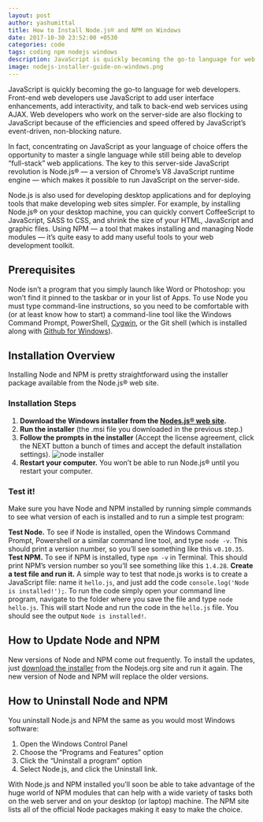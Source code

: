 ```yaml
---
layout: post
author: yashumittal
title: How to Install Node.js® and NPM on Windows
date: 2017-10-30 23:52:00 +0530
categories: code
tags: coding npm nodejs windows
description: JavaScript is quickly becoming the go-to language for web developers. Front-end web developers use JavaScript to add user interface enhancements, add interactivity, and talk to back-end web services using AJAX. Web developers who work on the server-side are also flocking
image: nodejs-installer-guide-on-windows.png
---
```


JavaScript is quickly becoming the go-to language for web developers. Front-end web developers use JavaScript to add user interface enhancements, add interactivity, and talk to back-end web services using AJAX. Web developers who work on the server-side are also flocking to JavaScript because of the efficiencies and speed offered by JavaScript’s event-driven, non-blocking nature.

In fact, concentrating on JavaScript as your language of choice offers the opportunity to master a single language while still being able to develop “full-stack” web applications. The key to this server-side JavaScript revolution is Node.js® — a version of Chrome’s V8 JavaScript runtime engine — which makes it possible to run JavaScript on the server-side.

Node.js is also used for developing desktop applications and for deploying tools that make developing web sites simpler. For example, by installing Node.js® on your desktop machine, you can quickly convert CoffeeScript to JavaScript, SASS to CSS, and shrink the size of your HTML, JavaScript and graphic files. Using NPM — a tool that makes installing and managing Node modules — it’s quite easy to add many useful tools to your web development toolkit.

## Prerequisites

Node isn’t a program that you simply launch like Word or Photoshop: you won’t find it pinned to the taskbar or in your list of Apps. To use Node you must type command-line instructions, so you need to be comfortable with (or at least know how to start) a command-line tool like the Windows Command Prompt, PowerShell, [Cygwin](//www.cygwin.com/), or the Git shell (which is installed along with [Github for Windows](//windows.github.com/)).

## Installation Overview

Installing Node and NPM is pretty straightforward using the installer package available from the Node.js® web site.

### Installation Steps

1. **Download the Windows installer from the [Nodes.js® web site](//nodejs.org/).**
2. **Run the installer** (the .msi file you downloaded in the previous step.)
3. **Follow the prompts in the installer** (Accept the license agreement, click the NEXT button a bunch of times and accept the default installation settings).
![node installer](//cdn.codecarrot.net/images/node_installer.png)
4. **Restart your computer.** You won’t be able to run Node.js® until you restart your computer.

### Test it!

Make sure you have Node and NPM installed by running simple commands to see what version of each is installed and to run a simple test program:

**Test Node.** To see if Node is installed, open the Windows Command Prompt, Powershell or a similar command line tool, and type `node -v`. This should print a version number, so you’ll see something like this `v0.10.35`.
**Test NPM.** To see if NPM is installed, type `npm -v` in Terminal. This should print NPM’s version number so you’ll see something like this `1.4.28`.
**Create a test file and run it.** A simple way to test that node.js works is to create a JavaScript file: name it `hello.js`, and just add the code `console.log('Node is installed!');`. To run the code simply open your command line program, navigate to the folder where you save the file and type `node hello.js`. This will start Node and run the code in the `hello.js` file. You should see the output `Node is installed!`.

## How to Update Node and NPM

New versions of Node and NPM come out frequently. To install the updates, just [download the installer](//nodejs.org/download/) from the Nodejs.org site and run it again. The new version of Node and NPM will replace the older versions.

## How to Uninstall Node and NPM

You uninstall Node.js and NPM the same as you would most Windows software:

1. Open the Windows Control Panel
2. Choose the “Programs and Features” option
3. Click the “Uninstall a program” option
4. Select Node.js, and click the Uninstall link.

With Node.js and NPM installed you’ll soon be able to take advantage of the huge world of NPM modules that can help with a wide variety of tasks both on the web server and on your desktop (or laptop) machine. The NPM site lists all of the official Node packages making it easy to make the choice.
